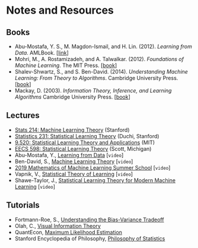 # Notes and Resources

## Books

- Abu-Mostafa, Y. S., M. Magdon-Ismail, and H. Lin. (2012). *Learning from Data*. AMLBook. [[link](https://work.caltech.edu/telecourse.html)]
- Mohri, M., A. Rostamizadeh, and A. Talwalkar. (2012). *Foundations of Machine Learning*. The MIT Press. [[book](https://cs.nyu.edu/~mohri/mlbook/)]
- Shalev-Shwartz, S., and S. Ben-David. (2014). *Understanding Machine Learning: From Theory to Algorithms*. Cambridge University Press. [[book](https://www.cs.huji.ac.il/w~shais/UnderstandingMachineLearning/)]
- Mackay, D. (2003). *‌Information Theory, Inference, and Learning Algorithms* Cambridge University Press. [[book](http://www.inference.org.uk/mackay/itila/book.html)]

## Lectures

- [Stats 214: Machine Learning Theory](http://web.stanford.edu/class/stats214/) (Stanford)
- [Statistics 231: Statistical Learning Theory](https://web.stanford.edu/class/cs229t/2017/lectures.html) (Duchi, Stanford)
- [9.520: Statistical Learning Theory and Applications](https://www.mit.edu/~9.520/fall19/) (MIT)
- [EECS 598: Statistical Learning Theory](https://web.eecs.umich.edu/~cscott/past_courses/eecs598w14/index.html) (Scott, Michigan)
- Abu-Mostafa, Y., [Learning from Data](https://www.youtube.com/playlist?list=PLD63A284B7615313A) [`video`]
- Ben-David, S., [Machine Learning Theory](https://www.youtube.com/playlist?list=PLPW2keNyw-usgvmR7FTQ3ZRjfLs5jT4BO) [`video`]
- [2019 Mathematics of Machine Learning Summer School](https://www.youtube.com/playlist?list=PLTPQEx-31JXhguCush5J7OGnEORofoCW9) [`video`]
- Vapnik, V., [Statistical Theory of Learning](https://www.youtube.com/watch?v=Ow25mjFjSmg) [`video`]
- Shawe-Taylor, J., [Statistical Learning Theory for Modern Machine Learning](https://www.youtube.com/watch?v=6hLsS-rbCgQ) [`video`]

## Tutorials

- Fortmann-Roe, S., [Understanding the Bias-Variance Tradeoff](http://scott.fortmann-roe.com/docs/BiasVariance.html)
- Olah, C., [Visual Information Theory](https://colah.github.io/posts/2015-09-Visual-Information/)
- QuantEcon, [Maximum Likelihood Estimation](https://python.quantecon.org/mle.html#id5)
- Stanford Encyclopedia of Philosophy, [Philosophy of Statistics](https://plato.stanford.edu/entries/statistics/)

